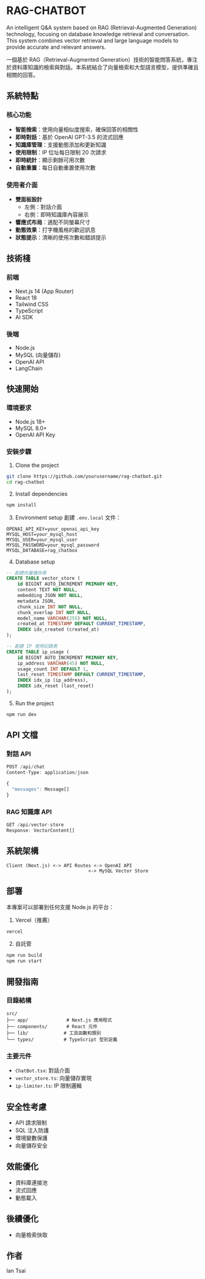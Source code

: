 # RAG-CHATBOT

An intelligent Q&A system based on RAG (Retrieval-Augmented Generation) technology, focusing on database knowledge retrieval and conversation. This system combines vector retrieval and large language models to provide accurate and relevant answers.

一個基於 RAG（Retrieval-Augmented Generation）技術的智能問答系統，專注於資料庫知識的檢索與對話。本系統結合了向量檢索和大型語言模型，提供準確且相關的回答。

## 系統特點

### 核心功能

- **智能檢索**：使用向量相似度搜索，確保回答的相關性
- **即時對話**：基於 OpenAI GPT-3.5 的流式回應
- **知識庫管理**：支援動態添加和更新知識
- **使用限制**：IP 位址每日限制 20 次請求
- **即時統計**：顯示剩餘可用次數
- **自動重置**：每日自動重置使用次數

### 使用者介面

- **雙面板設計**
  - 左側：對話介面
  - 右側：即時知識庫內容展示
- **響應式布局**：適配不同螢幕尺寸
- **動態效果**：打字機風格的歡迎訊息
- **狀態提示**：清晰的使用次數和錯誤提示

## 技術棧

### 前端

- Next.js 14 (App Router)
- React 18
- Tailwind CSS
- TypeScript
- AI SDK

### 後端

- Node.js
- MySQL (向量儲存)
- OpenAI API
- LangChain

## 快速開始

### 環境要求

- Node.js 18+
- MySQL 8.0+
- OpenAI API Key

### 安裝步驟

1. Clone the project

```bash
git clone https://github.com/yourusername/rag-chatbot.git
cd rag-chatbot
```

2. Install dependencies

```bash
npm install
```

3. Environment setup
   創建 `.env.local` 文件：

```env
OPENAI_API_KEY=your_openai_api_key
MYSQL_HOST=your_mysql_host
MYSQL_USER=your_mysql_user
MYSQL_PASSWORD=your_mysql_password
MYSQL_DATABASE=rag_chatbox
```

4. Database setup

```sql
-- 創建向量儲存表
CREATE TABLE vector_store (
    id BIGINT AUTO_INCREMENT PRIMARY KEY,
    content TEXT NOT NULL,
    embedding JSON NOT NULL,
    metadata JSON,
    chunk_size INT NOT NULL,
    chunk_overlap INT NOT NULL,
    model_name VARCHAR(255) NOT NULL,
    created_at TIMESTAMP DEFAULT CURRENT_TIMESTAMP,
    INDEX idx_created (created_at)
);

-- 創建 IP 使用記錄表
CREATE TABLE ip_usage (
    id BIGINT AUTO_INCREMENT PRIMARY KEY,
    ip_address VARCHAR(45) NOT NULL,
    usage_count INT DEFAULT 1,
    last_reset TIMESTAMP DEFAULT CURRENT_TIMESTAMP,
    INDEX idx_ip (ip_address),
    INDEX idx_reset (last_reset)
);
```

5. Run the project

```bash
npm run dev
```

## API 文檔

### 對話 API

```typescript
POST /api/chat
Content-Type: application/json

{
  "messages": Message[]
}
```

### RAG 知識庫 API

```typescript
GET /api/vector-store
Response: VectorContent[]
```

## 系統架構

```
Client (Next.js) <-> API Routes <-> OpenAI API
                              <-> MySQL Vector Store
```

## 部署

本專案可以部署到任何支援 Node.js 的平台：

1. Vercel（推薦）

```bash
vercel
```

2. 自託管

```bash
npm run build
npm run start
```

## 開發指南

### 目錄結構

```
src/
├── app/              # Next.js 應用程式
├── components/       # React 元件
├── lib/             # 工具函數和類別
└── types/           # TypeScript 型別定義
```

### 主要元件

- `ChatBot.tsx`: 對話介面
- `vector_store.ts`: 向量儲存實現
- `ip-limiter.ts`: IP 限制邏輯

## 安全性考慮

- API 請求限制
- SQL 注入防護
- 環境變數保護
- 向量儲存安全

## 效能優化

- 資料庫連接池
- 流式回應
- 動態載入

## 後續優化

- 向量檢索快取

## 作者

Ian Tsai
